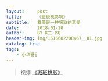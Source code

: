 ```yaml
---
layout:     post
title:      《斑斑桃影啊》
subtitle:   舞美是一种极致的享受
date:       2018-01-20
author:     BY K二（9）
header-img: img/1516682208467__01.jpg
catalog: true
tags:
    - 小华哥i
---
```

> 视频 [《斑斑桃影》](http://player.youku.com/embed/XMzM0NDExMzUyMA==)
